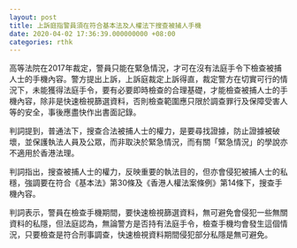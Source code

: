 ```yaml
---
layout: post
title: 上訴庭指警員須在符合基本法及人權法下搜查被捕人手機
date: 2020-04-02 17:36:39.000000000 +08:00
categories: rthk
---
```


高等法院在2017年裁定，警員只能在緊急情況，才可在沒有法庭手令下檢查被捕人士的手機內容。警方提出上訴，上訴庭裁定上訴得直，裁定警方在切實可行的情況下，未能獲得法庭手令，要有必要即時檢查的合理基礎，才能檢查被捕人士的手機內容，除非是快速檢視篩選資料，否則檢查範圍應只限於調查罪行及保障受害人等的安全，事後應盡快作出書面記錄。

判詞提到，普通法下，搜查合法被捕人士的權力，是要尋找證據，防止證據被破壞，並保護執法人員及公眾，而非取決於緊急情況，而有關「緊急情況」的學說亦不適用於香港法理。

判詞指出，搜查被捕人士的權力，反映重要的執法目的，但亦會侵犯被捕人士的私穩，強調要在符合《基本法》第30條及《香港人權法案條例》第14條下，搜查手機內容。

判詞表示，警員在檢查手機期間，要快速檢視篩選資料，無可避免會侵犯一些無關資料的私隱，但法庭認為，無論警方是否持有法庭手令，檢查手機均會發生這個情況，只要檢查是符合刑事調查，快速檢視資料期間侵犯部分私隱是無可避免。
